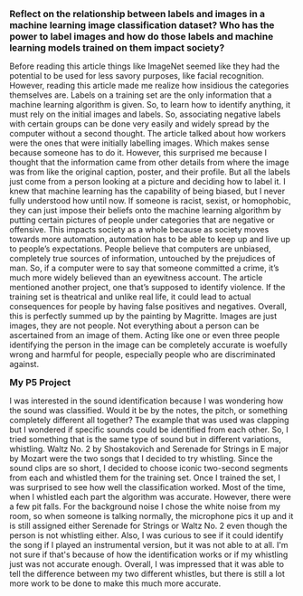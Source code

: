 <span style= "font-size:16px"> **Reflect on the relationship between labels and images in a machine learning image classification dataset? Who has the power to label images and how do those labels and machine learning models trained on them impact society?** </span>
    
  Before reading this article things like ImageNet seemed like they had the potential to be used for less savory purposes, like facial recognition. 
  However, reading this article made me realize how insidious the categories themselves are. Labels on a training set are the only information that a 
  machine learning algorithm is given. So, to learn how to identify anything, it must rely on the initial images and labels. So, associating negative labels 
  with certain groups can be done very easily and widely spread by the computer without a second thought. The article talked about how workers were the ones that were 
  initially labelling images. Which makes sense because someone has to do it. However, this surprised me because I thought that the information came from other details 
  from where the image was from like the original caption, poster, and their profile. But all the labels just come from a person looking at a picture and deciding how 
  to label it. I knew that machine learning has the capability of being biased, but I never fully understood how until now. If someone is racist, sexist, or homophobic, 
  they can just impose their beliefs onto the machine learning algorithm by putting certain pictures of people under categories that are negative or offensive. This 
  impacts society as a whole because as society moves towards more automation, automation has to be able to keep up and live up to people’s expectations. People believe 
  that computers are unbiased, completely true sources of information, untouched by the prejudices of man. So, if a computer were to say that someone committed a crime, 
  it’s much more widely believed than an eyewitness account. The article mentioned another project, one that’s supposed to identify violence. If the training set is 
  theatrical and unlike real life, it could lead to actual consequences for people by having false positives and negatives. Overall, this is perfectly summed up by the 
  painting by Magritte. Images are just images, they are not people. Not everything about a person can be ascertained from an image of them. Acting like one or even three
  people identifying the person in the image can be completely accurate is woefully wrong and harmful for people, especially people who are discriminated against. 
  
  <span style= "font-size:16px"> **My P5 Project** </span>
  
  I was interested in the sound identification because I was wondering how the sound was classified. Would it be by the notes, the pitch, or something completely different all together? The example that was used was clapping but I wondered if specific sounds could be identified from each other. So, I tried something that is the same type of sound but in different variations, whistling. Waltz No. 2 by Shostakovich and Serenade for Strings in E major by Mozart were the two songs that I decided to try whistling. Since the sound clips are so short, I decided to choose iconic two-second segments from each and whistled them for the training set. Once I trained the set, I was surprised to see how well the classification worked. Most of the time, when I whistled each part the algorithm was accurate. However, there were a few pit falls. For the background noise I chose the white noise from my room, so when someone is talking normally, the microphone pics it up and it is still assigned either Serenade for Strings or Waltz No. 2 even though the person is not whistling either. Also, I was curious to see if it could identify the song if I played an instrumental version, but it was not able to at all. I'm not sure if that's because of how the identification works or if my whistling just was not accurate enough. Overall, I was impressed that it was able to tell the difference between my two different whistles, but there is still a lot more work to be done to make this much more accurate. 
  
